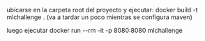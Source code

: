 ubicarse en la carpeta root del proyecto y ejecutar:
docker build -t mlchallenge .
(va a tardar un poco mientras se configura maven)

luego ejecutar
docker run --rm -it -p 8080:8080 mlchallenge